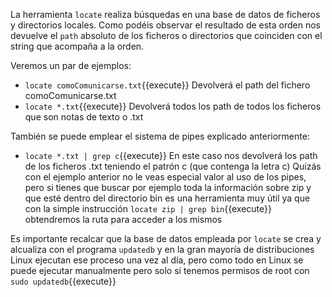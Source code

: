 La herramienta `locate` realiza búsquedas en una base de datos de ficheros y directorios locales. Como podéis observar el resultado de esta orden nos devuelve el `path` absoluto de los ficheros o directorios que coinciden con el string que acompaña a la orden.

Veremos un par de ejemplos:

* `locate comoComunicarse.txt`{{execute}} Devolverá el path del fichero comoComunicarse.txt
* `locate *.txt`{{execute}} Devolverá todos los path de todos los ficheros que son notas de texto o .txt

También se puede emplear el sistema de pipes explicado anteriormente:
* `locate *.txt | grep c`{{execute}} En este caso nos devolverá los path de los ficheros .txt teniendo el patrón c (que contenga la letra c)
Quizás con el ejemplo anterior no le veas especial valor al uso de los pipes, pero si tienes que buscar por ejemplo toda la información sobre zip y que esté dentro del directorio bin es una herramienta muy útil ya que con la simple instrucción `locate zip | grep bin`{{execute}} obtendremos la ruta para acceder a los mismos

Es importante recalcar que la base de datos empleada por `locate` se crea y alcualiza con el programa `updatedb` y en la gran mayoría de distribuciones Linux ejecutan ese proceso una vez al día, pero como todo en Linux se puede ejecutar manualmente pero solo si tenemos permisos de root con `sudo updatedb`{{execute}}
